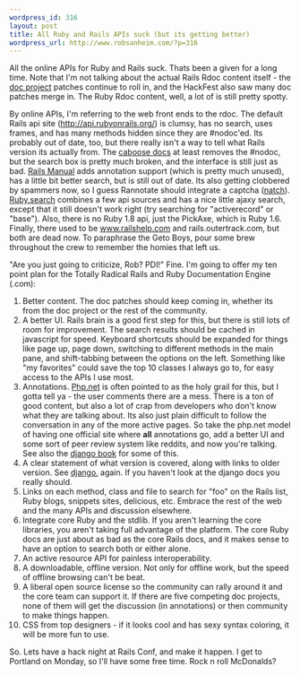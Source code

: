 ```yaml
--- 
wordpress_id: 316
layout: post
title: All Ruby and Rails APIs suck (but its getting better)
wordpress_url: http://www.robsanheim.com/?p=316
---
```

All the online APIs for Ruby and Rails suck.  Thats been a given for a long time.  Note that I'm not talking about the actual Rails Rdoc content itself - the <a href="http://blog.caboo.se/articles/2007/3/27/documentation-project-patches-are-in">doc project</a> patches continue to roll in, and the HackFest also saw many doc patches merge in.  The Ruby Rdoc content, well, a lot of is still pretty spotty.  

By online APIs, I'm referring to the web front ends to the rdoc.  The default Rails api site (<a href="http://api.rubyonrails.org/">http://api.rubyonrails.org/</a>) is clumsy, has no search, uses frames, and has many methods hidden since they are #nodoc'ed.  Its probably out of date, too, but there really isn't a way to tell what Rails version its actually from.  The <a href="http://caboo.se/doc.html">caboose docs</a> at least removes the #nodoc, but the search box is pretty much broken, and the interface is still just as bad.  <a href="http://railsmanual.com/">Rails Manual</a> adds annotation support (which is pretty much unused), has a little bit better search, but is still out of date.  Its also getting clobbered by spammers now, so I guess Rannotate should integrate a captcha (<a href="http://robsanheim.com/brain-buster">natch</a>).  <a href="http://labs.parkerfox.co.uk/ruby.search/">Ruby.search</a> combines a few api sources and has a nice little ajaxy search, except that it still doesn't work right (try searching for "activerecord" or "base").  Also, there is no Ruby 1.8 api, just the PickAxe, which is Ruby 1.6.  Finally, there used to be www.railshelp.com and rails.outertrack.com, but both are dead now.  To paraphrase the Geto Boys, pour some brew throughout the crew to remember the homies that left us.

"Are you just going to criticize, Rob?  PDI!" Fine.  I'm going to offer my ten point plan for the Totally Radical Rails and Ruby Documentation Engine (.com):

<ol>
<li>Better content.  The doc patches should keep coming in, whether its from the doc project or the rest of the community.</li>
<li>A better UI.  Rails brain is a good first step for this, but there is still lots of room for improvement.  The search results should be cached in javascript for speed.  Keyboard shortcuts should be expanded for things like page up, page down, switching to different methods in the main pane, and shift-tabbing between the options on the left.  Something like "my favorites" could save the top 10 classes I always go to, for easy access to the APIs I use most.
</li>
<li>Annotations.  <a href="http://php.net/">Php.net</a> is often pointed to as the holy grail for this, but I gotta tell ya - the user comments there are a mess.  There is a ton of good content, but also a lot of crap from developers who don't know what they are talking about.  Its also just plain difficult to follow the conversation in any of the more active pages.  So take the php.net model of having one official site where <strong>all</strong> annotations go, add a better UI and some sort of peer review system like reddits, and now you're talking.  See also the <a href="http://www.djangobook.com/en/beta/">django book</a> for some of this.</li>
<li>A clear statement of what version is covered, along with links to older version.  See <a href="http://www.djangoproject.com/documentation/">django.</a> again.  If you haven't look at the django docs you really should.
</li>
<li>Links on each method, class and file to search for "foo" on the Rails list, Ruby blogs, snippets sites, delicious, etc.  Embrace the rest of the web and the many APIs and discussion elsewhere.</li>
<li>Integrate core Ruby and the stdlib.  If you aren't learning the core libraries, you aren't taking full advantage of the platform.  The core Ruby docs are just about as bad as the core Rails docs, and it makes sense to have an option to search both or either alone.</li>
<li>An active resource API for painless interoperability.</li>
<li>A downloadable, offline version.  Not only for offline work, but the speed of offline browsing can't be beat.</li>
<li>A liberal open source license so the community can rally around it and the core team can support it.  If there are five competing doc projects, none of them will get the discussion (in annotations) or then community to make things happen.</li>
<li>CSS from top designers - if it looks cool and has sexy syntax coloring, it will be more fun to use.</li></ol>

So.  Lets have a hack night at Rails Conf, and make it happen.  I get to Portland on Monday, so I'll have some free time.  Rock n roll McDonalds?
